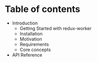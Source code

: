 # Table of contents

-   Introduction
    -   Getting Started with redux-worker
    -   Installation
    -   Motivation
    -   Requirements
    -   Core concepts
-   API Reference
